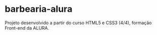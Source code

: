 # barbearia-alura

Projeto desenvolvido a partir do curso HTML5 e CSS3 (4/4), formação Front-end da ALURA.
